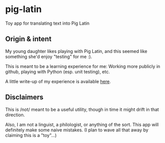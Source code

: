 # pig-latin
Toy app for translating text into Pig Latin

## Origin & intent
My young daughter likes playing with Pig Latin, and this seemed like something
she'd enjoy "testing" for me :).

This is meant to be a learning experience for me:  Working more publicly in
github, playing with Python (esp. unit testing), etc.

A little write-up of my experience is available <a
href="http://tsomkes.com/pig_latin_app/">here</a>.

## Disclaimers
This is /not/ meant to be a useful utility, though in time it might drift in
that direction.

Also, I am not a linguist, a philologist, or anything of the sort.  This app
will definitely make some naive mistakes.  (I plan to wave all that away by
claiming this is a "toy"...)
